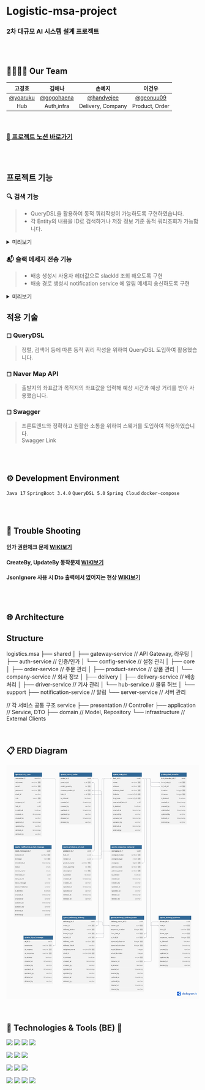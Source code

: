 
<br>

# Logistic-msa-project

### 2차 대규모 AI 시스템 설계 프로젝트

<br><br>

## 👨‍👩‍👧‍👦 Our Team

|고경호|김해나|손예지|이건우|
|:---:|:---:|:---:|:---:|
|[@yoaruku](https://github.com/yoaruku)|[@gogohaena](https://github.com/gogohaena)|[@handyejee](https://github.com/handyejee)|[@geonuu09](https://github.com/geonuu09)|
|Hub|Auth,infra|Delivery, Company|Product, Order|

<br>

### [🍛 프로젝트 노션 바로가기](https://teamsparta.notion.site/3-ff76eca36a8143999f5d0f4a8deee0a4)

<br><br>




## 프로젝트 기능

### 🔍 검색 기능

> * QueryDSL을 활용하여 동적 쿼리작성이 가능하도록 구현하였습니다.
> * 각 Entity의 내용을  ID로 검색하거나 저장 정보 기준 동적 쿼리조회가 가능합니다.

<details>
<summary>미리보기</summary>
<div markdown="1">

![singleSearch.png](/infra/images/singleSearch.png)
![listSearch.png](/infra/images/listSearch.png)
 <br>
</div>
</details>

### 📬 슬랙 메세지 전송 기능

> * 배송 생성시 사용자 헤더값으로 slackId 조회 해오도록 구현
> * 배송 경로 생성시 notification service 에 알림 메세지 송신하도록 구현
<details>
<summary>미리보기</summary>
<div markdown="1">

![slackMessage.png](/infra/images/slackMessage.png)
<br>
</div>
</details>

## 적용 기술

### ◻ QueryDSL

> 정렬, 검색어 등에 따른 동적 쿼리 작성을 위하여 QueryDSL 도입하여 활용했습니다.

### ◻ Naver Map API

> 출발지의 좌표값과 목적지의 좌표값을 입력해 예상 시간과 예상 거리를 받아 사용했습니다.

### ◻ Swagger

> 프론트엔드와 정확하고 원활한 소통을 위하여 스웨거를 도입하여 적용하였습니다.         
> Swagger Link

<br><br>



## ⚙ Development Environment

`Java 17` `SpringBoot 3.4.0` `QueryDSL 5.0`  `Spring Cloud` `docker-compose`


<br><br>

## 🚨 Trouble Shooting

#### 인가 권한체크 문제 [WIKI보기](https://github.com/Sam-si-sek-ki/logistic-msa-project/wiki/%EC%9D%B8%EA%B0%80-%EA%B6%8C%ED%95%9C%EC%B2%B4%ED%81%AC-%EB%AC%B8%EC%A0%9C)

#### CreateBy, UpdateBy 동작문제 [WIKI보기](https://github.com/Sam-si-sek-ki/logistic-msa-project/wiki/CreateBy,-UpdateBt-%EB%8F%99%EC%9E%91-%EB%AC%B8%EC%A0%9C)

#### JsonIgnore 사용 시 Dto 출력에서 없어지는 현상 [WIKI보기](https://github.com/Sam-si-sek-ki/logistic-msa-project/wiki/JsonIgnore-%EC%82%AC%EC%9A%A9-%EC%8B%9C-Dto-%EC%B6%9C%EB%A0%A5%EC%97%90%EC%84%9C-%EC%97%86%EC%96%B4%EC%A7%80%EB%8A%94-%ED%98%84%EC%83%81)


<br><br>

## 🌐 Architecture


## Structure
logistics.msa
├── shared
│   ├── gateway-service     // API Gateway, 라우팅
│   ├── auth-service       // 인증/인가
│   └── config-service     // 설정 관리
│
├── core
│   ├── order-service      // 주문 관리
│   ├── product-service    // 상품 관리
│   └── company-service    // 회사 정보
│
├── delivery
│   ├── delivery-service   // 배송 처리
│   ├── driver-service     // 기사 관리
│   └── hub-service        // 물류 허브
│
└── support
    ├── notification-service // 알림
    └── server-service      // 서버 관리

// 각 서비스 공통 구조
service
├── presentation     // Controller
├── application     // Service, DTO
├── domain         // Model, Repository
└── infrastructure // External Clients


<br>

## 📋 ERD Diagram
![erd.png](/infra/images/erd.png)


<br>

## 📝 Technologies & Tools (BE) 📝

<img src="https://img.shields.io/badge/java-007396?style=for-the-badge&logo=java&logoColor=white"> <img src="https://img.shields.io/badge/SpringBoot-6DB33F?style=for-the-badge&logo=springboot&logoColor=white"/> <img src="https://img.shields.io/badge/SpringSecurity-6DB33F?style=for-the-badge&logo=SpringSecurity&logoColor=white"/> <img src="https://img.shields.io/badge/JSONWebToken-000000?style=for-the-badge&logo=JSONWebTokens&logoColor=white"/>

<img src="https://img.shields.io/badge/PostgreSQL-4479A1?style=for-the-badge&logo=PostgreSQL&logoColor=white"/> <img src="https://img.shields.io/badge/Swagger-85EA2D?style=for-the-badge&logo=swagger&logoColor=black"/> <img src="https://img.shields.io/badge/Gradle-02303A?style=for-the-badge&logo=Gradle&logoColor=white"/> 

<img src="https://img.shields.io/badge/Docker-2496ED?style=for-the-badge&logo=docker&logoColor=white"/> <img src="https://img.shields.io/badge/git-F05032?style=for-the-badge&logo=git&logoColor=white"/> <img src="https://img.shields.io/badge/github-181717?style=for-the-badge&logo=github&logoColor=white"/>  

<img src="https://img.shields.io/badge/IntelliJIDEA-000000?style=for-the-badge&logo=IntelliJIDEA&logoColor=white"/>  <img src="https://img.shields.io/badge/Postman-FF6C37?style=for-the-badge&logo=Postman&logoColor=white"/> <img src="https://img.shields.io/badge/Notion-000000?style=for-the-badge&logo=Notion&logoColor=white"/> <img src="https://img.shields.io/badge/Slack-4A154B?style=for-the-badge&logo=slack&logoColor=white"/> 

<br><br><br><br>
